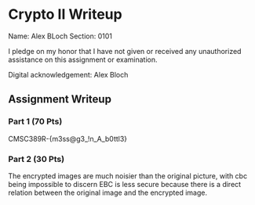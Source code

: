 # Crypto II Writeup

Name: Alex BLoch
Section: 0101

I pledge on my honor that I have not given or received any unauthorized
assistance on this assignment or examination.

Digital acknowledgement: Alex Bloch

## Assignment Writeup

### Part 1 (70 Pts)
 CMSC389R-{m3ss@g3_!n_A_b0ttl3}

### Part 2 (30 Pts)

The encrypted images are much noisier than the original picture, with cbc being impossible to discern
EBC is less secure because there is a direct relation between the original image and the encrypted image.
